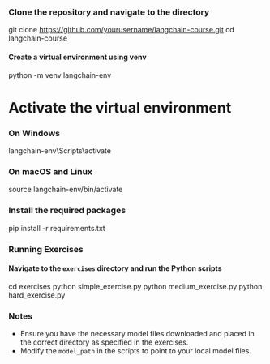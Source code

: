 
### Clone the repository and navigate to the directory
git clone https://github.com/yourusername/langchain-course.git
cd langchain-course

#### Create a virtual environment using venv
python -m venv langchain-env

# Activate the virtual environment
### On Windows
langchain-env\Scripts\activate
### On macOS and Linux
source langchain-env/bin/activate

### Install the required packages
pip install -r requirements.txt

### Running Exercises

#### Navigate to the `exercises` directory and run the Python scripts
cd exercises
python simple_exercise.py
python medium_exercise.py
python hard_exercise.py

### Notes

- Ensure you have the necessary model files downloaded and placed in the correct directory as specified in the exercises.
- Modify the `model_path` in the scripts to point to your local model files.
